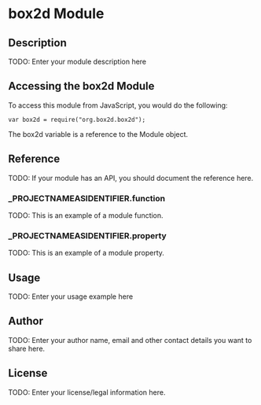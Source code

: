 # box2d Module

## Description

TODO: Enter your module description here

## Accessing the box2d Module

To access this module from JavaScript, you would do the following:

	var box2d = require("org.box2d.box2d");

The box2d variable is a reference to the Module object.	

## Reference

TODO: If your module has an API, you should document
the reference here.

### ___PROJECTNAMEASIDENTIFIER__.function

TODO: This is an example of a module function.

### ___PROJECTNAMEASIDENTIFIER__.property

TODO: This is an example of a module property.

## Usage

TODO: Enter your usage example here

## Author

TODO: Enter your author name, email and other contact
details you want to share here. 

## License

TODO: Enter your license/legal information here.
